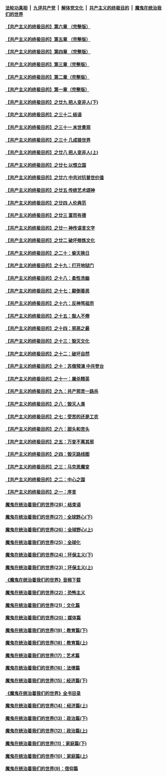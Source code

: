 ####  [法轮功真相](../../../../basic/blob/master/README.md?t=05270301) &nbsp;|&nbsp; [九评共产党](../../../../9ping.md/blob/master/README.md?t=05270301) &nbsp;|&nbsp; [解体党文化](../../../../jtdwh.md/blob/master/README.md?t=05270301)  &nbsp;|&nbsp; [共产主义的终极目的](../../../../gczydzjmd.md/blob/master/README.md?t=05270301) &nbsp;|&nbsp; [魔鬼在统治我们的世界](../../../../mgztzwmdsj.md/blob/master/README.md?t=05270301) 

#### [【共产主义的终极目的】第六章 （完整版）](../pages/nsc422/n11428913.md?t=05270301) 

#### [【共产主义的终极目的】第五章 （完整版）](../pages/nsc422/n11428912.md?t=05270301) 

#### [【共产主义的终极目的】第四章 （完整版）](../pages/nsc422/n11428907.md?t=05270301) 

#### [【共产主义的终极目的】第三章（完整版）](../pages/nsc422/n11428848.md?t=05270301) 

#### [【共产主义的终极目的】第二章（完整版）](../pages/nsc422/n11428831.md?t=05270301) 

#### [【共产主义的终极目的】第一章（完整版）](../pages/nsc422/n11417651.md?t=05270301) 

#### [【共产主义的终极目的】之廿九 把人变非人(下)](../pages/nsc422/n11344140.md?t=05270301) 

#### [【共产主义的终极目的】之三十二 结语](../pages/nsc422/n11360535.md?t=05270301) 

#### [【共产主义的终极目的】之三十一 末世景观](../pages/nsc422/n11351129.md?t=05270301) 

#### [【共产主义的终极目的】之三十 几成狼世界](../pages/nsc422/n11348280.md?t=05270301) 

#### [【共产主义的终极目的】之廿八 把人变非人(上)](../pages/nsc422/n11340492.md?t=05270301) 

#### [【共产主义的终极目的】之廿七 以恨立国](../pages/nsc422/n11336944.md?t=05270301) 

#### [【共产主义的终极目的】之廿六 中共对抗普世价值](../pages/nsc422/n11324785.md?t=05270301) 

#### [【共产主义的终极目的】之廿五 传统艺术颂神](../pages/nsc422/n11296396.md?t=05270301) 

#### [【共产主义的终极目的】之廿四 人伦典范](../pages/nsc422/n11296397.md?t=05270301) 

#### [【共产主义的终极目的】之廿三 富而有德](../pages/nsc422/n11283598.md?t=05270301) 

#### [【共产主义的终极目的】之廿一 神传语言文字](../pages/nsc422/n11263265.md?t=05270301) 

#### [【共产主义的终极目的】之廿二 破坏修炼文化](../pages/nsc422/n11245728.md?t=05270301) 

#### [【共产主义的终极目的】之二十：偷天换日](../pages/nsc422/n11238846.md?t=05270301) 

#### [【共产主义的终极目的】之十九：打开地狱门](../pages/nsc422/n11206376.md?t=05270301) 

#### [【共产主义的终极目的】之十八：柔性洗脑](../pages/nsc422/n11199994.md?t=05270301) 

#### [【共产主义的终极目的】之十七：颠倒善恶](../pages/nsc422/n11179782.md?t=05270301) 

#### [【共产主义的终极目的】之十六：反神骂祖宗](../pages/nsc422/n11166798.md?t=05270301) 

#### [【共产主义的终极目的】之十五：毁人不倦](../pages/nsc422/n11166792.md?t=05270301) 

#### [【共产主义的终极目的】之十四：邪恶之最](../pages/nsc422/n11150249.md?t=05270301) 

#### [【共产主义的终极目的】之十三：毁灭文化](../pages/nsc422/n11135227.md?t=05270301) 

#### [【共产主义的终极目的】之十二：破坏自然](../pages/nsc422/n11135214.md?t=05270301) 

#### [【共产主义的终极目的】之十：苏俄预演 中共登台](../pages/nsc422/n11118424.md?t=05270301) 

#### [【共产主义的终极目的】之十一：屠杀精英](../pages/nsc422/n11118442.md?t=05270301) 

#### [【共产主义的终极目的】之九：共产邪灵一路杀](../pages/nsc422/n11114139.md?t=05270301) 

#### [【共产主义的终极目的】之八：毁灭人类](../pages/nsc422/n11108503.md?t=05270301) 

#### [【共产主义的终极目的】之七：受苦的还是工农](../pages/nsc422/n11101809.md?t=05270301) 

#### [【共产主义的终极目的】之六：甜头和苦头](../pages/nsc422/n11096971.md?t=05270301) 

#### [【共产主义的终极目的】之五：万变不离其邪](../pages/nsc422/n11091285.md?t=05270301) 

#### [【共产主义的终极目的】之四：毁灭路线图](../pages/nsc422/n11086284.md?t=05270301) 

#### [【共产主义的终极目的】之三：马克思魔变](../pages/nsc422/n11061941.md?t=05270301) 

#### [【共产主义的终极目的】之二：中心之国](../pages/nsc422/n11047728.md?t=05270301) 

#### [【共产主义的终极目的】之一：序言](../pages/nsc422/n11086077.md?t=05270301) 

#### [魔鬼在统治着我们的世界(28)：结束语](../pages/nsc422/n10936246.md?t=05270301) 

#### [魔鬼在统治着我们的世界(27)：全球野心(下)](../pages/nsc422/n10928319.md?t=05270301) 

#### [魔鬼在统治着我们的世界(26)：全球野心(上)](../pages/nsc422/n10900318.md?t=05270301) 

#### [魔鬼在统治着我们的世界(25)：全球化](../pages/nsc422/n10788205.md?t=05270301) 

#### [魔鬼在统治着我们的世界(24)：环保主义(下)](../pages/nsc422/n10695307.md?t=05270301) 

#### [魔鬼在统治着我们的世界(23)：环保主义(上)](../pages/nsc422/n10688613.md?t=05270301) 

#### [《魔鬼在统治着我们的世界》音频下载](../pages/nsc422/n10635553.md?t=05270301) 

#### [魔鬼在统治着我们的世界(22)：恐怖主义](../pages/nsc422/n10614727.md?t=05270301) 

#### [魔鬼在统治着我们的世界(21)：文化篇](../pages/nsc422/n10597706.md?t=05270301) 

#### [魔鬼在统治着我们的世界(20)：媒体篇](../pages/nsc422/n10586579.md?t=05270301) 

#### [魔鬼在统治着我们的世界(19)：教育篇(下)](../pages/nsc422/n10564808.md?t=05270301) 

#### [魔鬼在统治着我们的世界(18)：教育篇(上)](../pages/nsc422/n10526970.md?t=05270301) 

#### [魔鬼在统治着我们的世界(17)：艺术篇](../pages/nsc422/n10499093.md?t=05270301) 

#### [魔鬼在统治着我们的世界(16)：法律篇](../pages/nsc422/n10485969.md?t=05270301) 

#### [魔鬼在统治着我们的世界(15)：经济篇(下)](../pages/nsc422/n10469975.md?t=05270301) 

#### [《魔鬼在统治着我们的世界》全书目录](../pages/nsc422/n10464261.md?t=05270301) 

#### [魔鬼在统治着我们的世界(14)：经济篇(上)](../pages/nsc422/n10457370.md?t=05270301) 

#### [魔鬼在统治着我们的世界(13)：政治篇(下)](../pages/nsc422/n10448270.md?t=05270301) 

#### [魔鬼在统治着我们的世界(12)：政治篇(上)](../pages/nsc422/n10444576.md?t=05270301) 

#### [魔鬼在统治着我们的世界(11)：家庭篇(下)](../pages/nsc422/n10440961.md?t=05270301) 

#### [魔鬼在统治着我们的世界(10)：家庭篇(上)](../pages/nsc422/n10435448.md?t=05270301) 

#### [魔鬼在统治着我们的世界(9)：信仰篇](../pages/nsc422/n10432159.md?t=05270301) 

